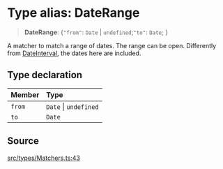 # Type alias: DateRange

> **DateRange**: \{`"from"`: `Date` \| `undefined`;`"to"`: `Date`; \}

A matcher to match a range of dates. The range can be open. Differently from
[DateInterval](DateInterval.md), the dates here are included.

## Type declaration

| Member | Type |
| :------ | :------ |
| `from` | `Date` \| `undefined` |
| `to` | `Date` |

## Source

[src/types/Matchers.ts:43](https://github.com/gpbl/react-day-picker/blob/a604fd23887c832117da414a9c63b1b84efb97d9/src/types/Matchers.ts#L43)
